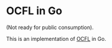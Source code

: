 # OCFL in Go

(Not ready for public consumption).

This is an implementation of [OCFL](https://ocfl.io/) in Go. 

<!-- # Usage

## OCFL Object Creation

```go

// Create a new empty object called example-1
object := InitObject(`objects/example-1`, `example-1`)


``` -->